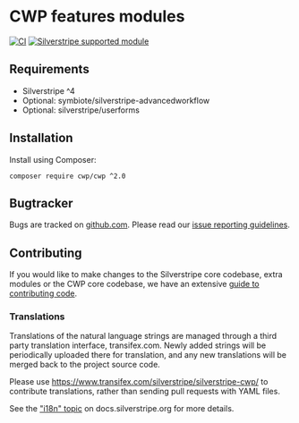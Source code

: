 # CWP features modules

[![CI](https://github.com/silverstripe/cwp/actions/workflows/ci.yml/badge.svg)](https://github.com/silverstripe/cwp/actions/workflows/ci.yml)
[![Silverstripe supported module](https://img.shields.io/badge/silverstripe-supported-0071C4.svg)](https://www.silverstripe.org/software/addons/silverstripe-commercially-supported-module-list/)

## Requirements

* Silverstripe ^4
* Optional: symbiote/silverstripe-advancedworkflow
* Optional: silverstripe/userforms

## Installation

Install using Composer:

```
composer require cwp/cwp ^2.0
```

## Bugtracker

Bugs are tracked on [github.com](https://github.com/silverstripe/cwp/issues). Please read our
[issue reporting guidelines](https://docs.silverstripe.org/en/contributing/issues_and_bugs/).

## Contributing

If you would like to make changes to the Silverstripe core codebase, extra modules or the CWP core codebase, we have
an extensive [guide to contributing code](https://docs.silverstripe.org/en/contributing/code).

### Translations

Translations of the natural language strings are managed through a third party translation interface, transifex.com.
Newly added strings will be periodically uploaded there for translation, and any new translations will be merged
back to the project source code.

Please use https://www.transifex.com/silverstripe/silverstripe-cwp/ to contribute translations, rather than sending
pull requests with YAML files.

See the ["i18n" topic](https://docs.silverstripe.org/en/developer_guides/i18n/) on docs.silverstripe.org for more
details.
